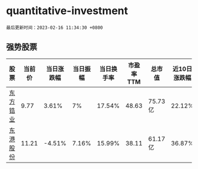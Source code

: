 # quantitative-investment

`最后更新时间：2023-02-16 11:34:30 +0800`

## 强势股票

|股票|当前价|当日涨跌幅|当日振幅|当日换手率|市盈率TTM|总市值|近10日涨跌幅|
|----|----|----|----|----|----|----|----|
|[东方锆业](https://xueqiu.com/S/SZ002167)|9.77|3.61%|7%|17.54%|48.63|75.73亿|22.12%|
|[东港股份](https://xueqiu.com/S/SZ002117)|11.21|-4.51%|7.16%|15.99%|38.11|61.17亿|36.87%|
